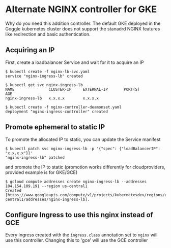 # Alternate NGINX controller for GKE


Why do you need this addition controller.
The default GKE deployed in the Goggle kubernetes cluster does not support the stanadrd NGINX features like redirection and basic authentication.


## Acquiring an IP

First, create a loadbalancer Service and wait for it to acquire an IP

```console
$ kubectl create -f nginx-lb-svc.yaml
service "nginx-ingress-lb" created

$ kubectl get svc nginx-ingress-lb
NAME               CLUSTER-IP     EXTERNAL-IP       PORT(S)                      AGE
nginx-ingress-lb   x.x.x.x        x.x.x.x          
```

```console
$ kubectl create -f nginx-controller-deamonset.yaml
deployment "nginx-ingress-controller" created
```

## Promote ephemeral to static IP

To promote the allocated IP to static, you can update the Service manifest

```console
$ kubectl patch svc nginx-ingress-lb -p '{"spec": {"loadBalancerIP": "x.x.x.x"}}'
"nginx-ingress-lb" patched
```

and promote the IP to static (promotion works differently for cloudproviders, provided example is for GKE/GCE)
```console
$ gcloud compute addresses create nginx-ingress-lb --addresses 104.154.109.191 --region us-central1
Created [https://www.googleapis.com/compute/v1/projects/kubernetesdev/regions/us-central1/addresses/nginx-ingress-lb].
```
## Configure Ingress to use this nginx instead of GCE

Every Ingress created with the `ingress.class` annotation set to
`nginx` will use this controller. Changing this to 'gce' will use the GCE controller
